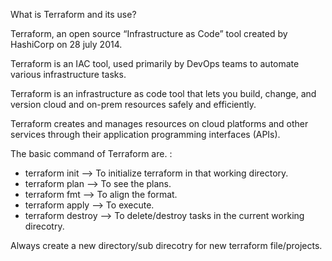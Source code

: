 What is Terraform and its use?

Terraform, an open source “Infrastructure as Code” tool created by HashiCorp on 28 july 2014.

Terraform is an IAC tool, used primarily by DevOps teams to automate various infrastructure tasks.

Terraform is an infrastructure as code tool that lets you build, change, and version cloud and on-prem resources safely and efficiently.

Terraform creates and manages resources on cloud platforms and other services through their application programming interfaces (APIs).

The basic command of Terraform are. :

- terraform init    --> To initialize terraform in that working directory.
- terraform plan    --> To see the plans.
- terraform fmt     --> To align the format.
- terraform apply   --> To execute.
- terraform destroy --> To delete/destroy tasks in the current working direcotry.

Always create a new directory/sub direcotry for new terraform file/projects.
